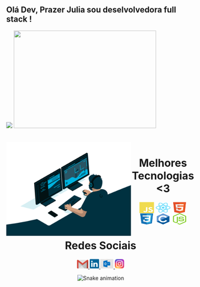 ## Olá Dev, Prazer Julia sou deselvolvedora full stack !

<div>
  
  <img  height="180em" src="https://github-readme-stats.vercel.app/api?username=JuliaSilva75&show_icons=true&theme=transparent&include_all_commits=true&count_private=true"/>
  <img height="260em" width="380" src="https://github-readme-stats.vercel.app/api/top-langs/?username=JuliaSilva75&layout=compact&langs_count=16&theme=great-gatsby"/>
</div>
<br>

<div  align="center"> 
  <div style="display: inline_block"><br>
    <img align="left" height="250" alt="coding-time" src="code.gif">
    <h1 align="center">Melhores Tecnologias <3</h1>
    <img align="center" height="30" width="40" alt="js-icon"  src="https://raw.githubusercontent.com/devicons/devicon/master/icons/javascript/javascript-plain.svg">
    <img align="center" height="30" width="40" alt="react-icon" src="https://raw.githubusercontent.com/devicons/devicon/master/icons/react/react-original.svg">
    <img align="center" height="30" width="40" alt="html-icon" src="https://raw.githubusercontent.com/devicons/devicon/master/icons/html5/html5-original.svg">
    <img align="center" height="30" width="40" alt="css-icon" src="https://raw.githubusercontent.com/devicons/devicon/master/icons/css3/css3-original.svg">
    <img align="center" height="30" width="40" alt="c-icon" src="https://raw.githubusercontent.com/devicons/devicon/master/icons/c/c-original.svg">
    <img align="center" height="30" width="40" alt="nodejs-icon" src="https://raw.githubusercontent.com/devicons/devicon/master/icons/nodejs/nodejs-original.svg">
    
  
  <h1 align="center">Redes Sociais</h1>
    <a href = "mailto: juliasilva.201144@gmail.com">
      <img width="30" src="gmail.svg">
    </a>
    <a href = "https://www.linkedin.com/in/julia-silva-942045a2/">
      <img width="25" src="linkedin.svg">
    </a>
    <a href = "mailto: juliasilva.2014@outlook.com.br">
      <img width="35" src="outlook.jpg">
    </a>
    <a href = "https://www.instagram.com/juhsiilva02/">
      <img width="25" src="instagram.png">
    </a>
</div>
  
![Snake animation](https://github.com/LuigiGF/LuigiGF/blob/output/github-contribution-grid-snake.svg)

